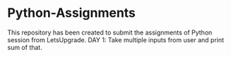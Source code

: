 # Python-Assignments

This repository has been created to submit the assignments of Python session from LetsUpgrade.
DAY 1: Take multiple inputs from user and print sum of that.
